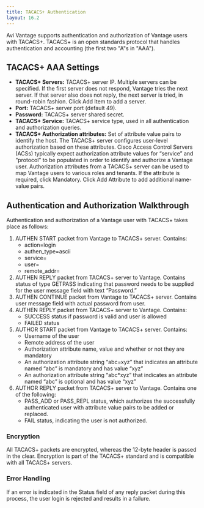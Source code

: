 ```yaml
---
title: TACACS+ Authentication
layout: 16.2
---
```

Avi Vantage supports authentication and authorization of Vantage users with TACACS+. TACACS+ is an open standards protocol that handles authentication and accounting (the first two "A"s in "AAA").

## TACACS+ AAA Settings

* **TACACS+ Servers:** TACACS+ server IP. Multiple servers can be specified. If the first server does not respond, Vantage tries the next server. If that server also does not reply, the next server is tried, in round-robin fashion. Click Add Item to add a server.
* **Port:** TACACS+ server port (default 49).
* **Password:** TACACS+ server shared secret.
* **TACACS+ Service:** TACACS+ service type, used in all authentication and authorization queries.
* **TACACS+ Authorization attributes:** Set of attribute value pairs to identify the host. The TACACS+ server configures user-level authorization based on these attributes. Cisco Access Control Servers (ACSs) typically expect authorization attribute values for “service” and “protocol” to be populated in order to identify and authorize a Vantage user. Authorization attributes from a TACACS+ server can be used to map Vantage users to various roles and tenants. If the attribute is required, click Mandatory. Click Add Attribute to add additional name-value pairs. 

## Authentication and Authorization Walkthrough

Authentication and authorization of a Vantage user with TACACS+ takes place as follows:
<ol> 
 <li>AUTHEN START packet from Vantage to TACACS+ server. Contains: 
  <ul> 
   <li>action=login</li> 
   <li>authen_type=ascii</li> 
   <li>service=</li> 
   <li>user=</li> 
   <li>remote_addr=</li> 
  </ul> </li> 
 <li>AUTHEN REPLY packet from TACACS+ server to Vantage. Contains status of type GETPASS indicating that password needs to be supplied for the user message field with text “Password.”</li> 
 <li>AUTHEN CONTINUE packet from Vantage to TACACS+ server. Contains user message field with actual password from user.</li> 
 <li>AUTHEN REPLY packet from TACACS+ server to Vantage. Contains: 
  <ul> 
   <li>SUCCESS status if password is valid and user is allowed</li> 
   <li>FAILED status</li> 
  </ul> </li> 
 <li>AUTHOR START packet from Vantage to TACACS+ server. Contains: 
  <ul> 
   <li>Username of the user</li> 
   <li>Remote address of the user</li> 
   <li>Authorization attribute name, value and whether or not they are mandatory</li> 
   <li>An authorization attribute string “abc=xyz” that indicates an attribute named “abc” is mandatory and has value “xyz”</li> 
   <li>An authorization attribute string “abc*xyz” that indicates an attribute named “abc” is optional and has value “xyz”</li> 
  </ul> </li> 
 <li>AUTHOR REPLY packet from TACACS+ server to Vantage. Contains one of the following: 
  <ul> 
   <li>PASS_ADD or PASS_REPL status, which authorizes the successfully authenticated user with attribute value pairs to be added or replaced.</li> 
   <li>FAIL status, indicating the user is not authorized.</li> 
  </ul> </li> 
</ol> 

### Encryption

All TACACS+ packets are encrypted, whereas the 12-byte header is passed in the clear. Encryption is part of the TACACS+ standard and is compatible with all TACACS+ servers.

### Error Handling

If an error is indicated in the Status field of any reply packet during this process, the user login is rejected and results in a failure.
